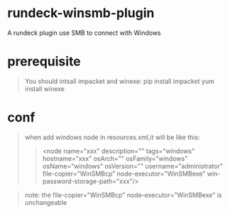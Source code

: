 # rundeck-winsmb-plugin
A rundeck plugin use SMB to connect with Windows

# prerequisite
> You should intsall impacket and winexe:
>   pip install impacket
>   yum install winexe

# conf
> when add windows node in resources.xml,it will be like this:
>>   \<node name="xxx" description="" tags="windows" hostname="xxx" osArch="" osFamily="windows" osName="windows" osVersion="" username="administrator" file-copier="WinSMBcp" node-executor="WinSMBexe" win-password-storage-path="xxx"/>

>note: the file-copier="WinSMBcp" node-executor="WinSMBexe" is unchangeable

